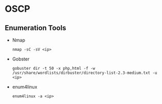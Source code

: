 # OSCP

## Enumeration Tools

- Nmap
  ``` 
  nmap -sC -sV <ip>
  ```
- Gobster
  ``` 
  gobuster dir -t 50 -x php,html -f -w /usr/share/wordlists/dirbuster/directory-list-2.3-medium.txt -u <ip>
  ```
- enum4linux 
  ```
  enum4linux -a <ip>
  ```

